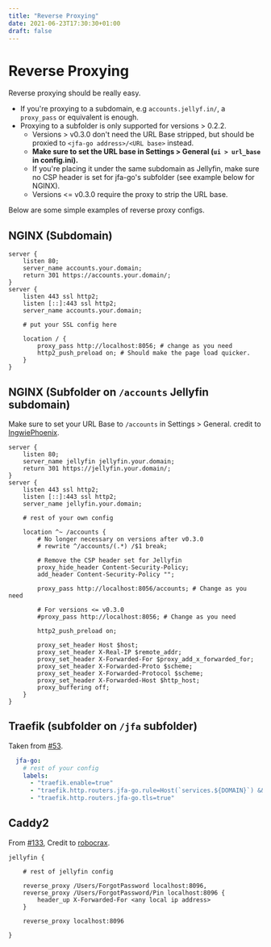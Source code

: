 ```yaml
---
title: "Reverse Proxying"
date: 2021-06-23T17:30:30+01:00 
draft: false
---
```


# Reverse Proxying

Reverse proxying should be really easy.
* If you're proxying to a subdomain, e.g `accounts.jellyf.in/`, a `proxy_pass` or equivalent is enough.
* Proxying to a subfolder is only supported for versions > 0.2.2.
  * Versions > v0.3.0 don't need the URL Base stripped, but should be proxied to `<jfa-go address>/<URL base>` instead.
  * **Make sure to set the URL base in Settings > General (`ui > url_base` in config.ini).**
  * If you're placing it under the same subdomain as Jellyfin, make sure no CSP header is set for jfa-go's subfolder (see example below for NGINX).
  * Versions <= v0.3.0 require the proxy to strip the URL base.

Below are some simple examples of reverse proxy configs.

## NGINX (Subdomain)
```nginx
server {
    listen 80;
    server_name accounts.your.domain;
    return 301 https://accounts.your.domain/;
}
server {
    listen 443 ssl http2;
    listen [::]:443 ssl http2;
    server_name accounts.your.domain;

    # put your SSL config here
    
    location / {
        proxy_pass http://localhost:8056; # change as you need
        http2_push_preload on; # Should make the page load quicker.
    }
}
```

## NGINX (Subfolder on `/accounts` Jellyfin subdomain)

Make sure to set your URL Base to `/accounts` in Settings > General.
credit to [IngwiePhoenix](https://github.com/IngwiePhoenix).
```nginx
server {
    listen 80;
    server_name jellyfin jellyfin.your.domain;
    return 301 https://jellyfin.your.domain/;
}
server {
    listen 443 ssl http2;
    listen [::]:443 ssl http2;
    server_name jellyfin.your.domain;

    # rest of your own config

    location ^~ /accounts {
        # No longer necessary on versions after v0.3.0
        # rewrite ^/accounts/(.*) /$1 break;
        
        # Remove the CSP header set for Jellyfin
        proxy_hide_header Content-Security-Policy;
        add_header Content-Security-Policy "";
       
        proxy_pass http://localhost:8056/accounts; # Change as you need
        
        # For versions <= v0.3.0
        #proxy_pass http://localhost:8056; # Change as you need
        
        http2_push_preload on; 

        proxy_set_header Host $host;
        proxy_set_header X-Real-IP $remote_addr;
        proxy_set_header X-Forwarded-For $proxy_add_x_forwarded_for;
        proxy_set_header X-Forwarded-Proto $scheme;
        proxy_set_header X-Forwarded-Protocol $scheme;
        proxy_set_header X-Forwarded-Host $http_host;
        proxy_buffering off;
    }
}
```

## Traefik (subfolder on `/jfa` subfolder)
Taken from [#53](https://github.com/hrfee/jfa-go/issues/53).
```yaml
  jfa-go:
    # rest of your config
    labels:
      - "traefik.enable=true"
      - "traefik.http.routers.jfa-go.rule=Host(`services.${DOMAIN}`) && PathPrefix(`/jfa`)"
      - "traefik.http.routers.jfa-go.tls=true"
```

## Caddy2
From [#133](https://github.com/hrfee/jfa-go/discussions/133), Credit to [robocrax](https://github.com/robocrax).
```Caddyfile
jellyfin {

    # rest of jellyfin config

    reverse_proxy /Users/ForgotPassword localhost:8096,
    reverse_proxy /Users/ForgotPassword/Pin localhost:8096 {
        header_up X-Forwarded-For <any local ip address>
    }

    reverse_proxy localhost:8096

}
```

